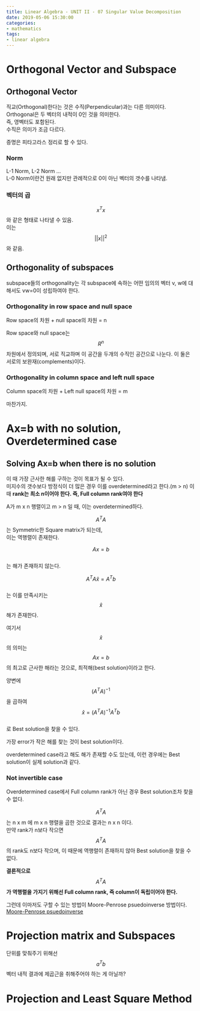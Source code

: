 ```yaml
---
title: Linear Algebra - UNIT II - 07 Singular Value Decomposition
date: 2019-05-06 15:30:00
categories:
- mathematics
tags:
- linear algebra
---
```


# Orthogonal Vector and Subspace
## Orthogonal Vector
직교(Orthogonal)한다는 것은 수직(Perpendicular)과는 다른 의미이다.  
Orthogonal은 두 벡터의 내적이 0인 것을 의미한다.  
즉, 영벡터도 포함된다.  
수직은 의미가 조금 다르다.  

증명은 피타고라스 정리로 할 수 있다.  

### Norm
L-1 Norm, L-2 Norm ...  
L-0 Norm이란건 원래 없지만 관례적으로 0이 아닌 벡터의 갯수를 나타냄.  

### 벡터의 곱
$$x^Tx$$ 와 같은 형태로 나타낼 수 있음.  
이는 $${||x||}^2$$와 같음.

## Orthogonality of subspaces
subspace들의 orthogonality는 각 subspace에 속하는 어떤 임의의 벡터 v, w에 대해서도 vw=0이 성립하여야 한다.  

### Orthogonality in row space and null space
Row space의 차원 + null space의 차원 = n

Row space와 null space는 $$R^n$$ 차원에서 정의되며, 서로 직교하며 이 공간을 두개의 수직인 공간으로 나눈다. 이 둘은 서로의 보완재(complements)이다.  

### Orthogonality in column space and left null space
Column space의 차원 + Left null space의 차원 = m

마찬가지.

# Ax=b with no solution, Overdetermined case
## Solving Ax=b when there is no solution
이 때 가장 근사한 해를 구하는 것이 목표가 될 수 있다.  
미지수의 갯수보다 방정식이 더 많은 경우 이를 overdetermined라고 한다.(m > n) 이 때 **rank는 최소 n이어야 한다. 즉, Full column rank여야 한다**   

A가 m x n 행렬이고 m > n 일 때, 이는 overdetermined하다.  

$$A^TA$$ 는 Symmetric한 Square matrix가 되는데,  
이는 역행렬이 존재한다.  

$$Ax=b$$  
는 해가 존재하지 않는다.  

$$A^TA\hat{x}=A^Tb$$  
는 이를 만족시키는 $$\hat{x}$$ 해가 존재한다.  

여기서 $$\hat{x}$$의 의미는 $$Ax=b$$의 최고로 근사한 해라는 것으로, 최적해(best solution)이라고 한다.  

양변에 $$(A^TA)^{-1}$$을 곱하여  
$$\hat{x}=(A^TA)^{-1}A^Tb$$  
로 Best solution을 찾을 수 있다.  

가장 error가 작은 해를 찾는 것이 best solution이다.  

overdetermined case라고 해도 해가 존재할 수도 있는데, 이런 경우에는 Best solution이 실제 solution과 같다.  

### Not invertible case
Overdetermined case에서 Full column rank가 아닌 경우 Best solution조차 찾을 수 없다.  

$$A^TA$$ 는 n x m 에 m x n 행렬을 곱한 것으로 결과는 n x n 이다.  
만약 rank가 n보다 작으면 $$A^TA$$의 rank도 n보다 작으며, 이 때문에 역행렬이 존재하지 않아 Best solution을 찾을 수 없다.  

**결론적으로** $$A^TA$$**가 역행렬을 가지기 위해선 Full column rank, 즉 column이 독립이어야 한다.**

그런데 이마저도 구할 수 있는 방법이 Moore-Penrose psuedoinverse 방법이다.  
[Moore-Penrose psuedoinverse](https://en.wikipedia.org/wiki/Moore%E2%80%93Penrose_inverse)

# Projection matrix and Subspaces

단위를 맞춰주기 위해선 $$a^Tb$$ 벡터 내적 결과에 제곱근을 취해주어야 하는 게 아닐까?

# Projection and Least Square Method